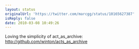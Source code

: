 ```yaml
---
layout: status
originalUrl: 'https://twitter.com/marcgg/status/10165627387'
isReply: false
date: 2010-03-08 10:49:26
---
```


Loving the simplicity of act_as_archive: http://github.com/winton/acts_as_archive
